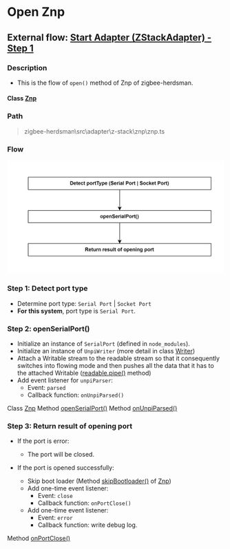 # Open Znp 

## External flow: [Start Adapter (ZStackAdapter) - Step 1](5_3_4_3_start_adapter_(zstackadapter).md#step-1-open-znp)

### Description
- This is the flow of `open()` method of Znp of zigbee-herdsman.

#### Class [Znp](...)

### Path
> zigbee-herdsman\src\adapter\z-stack\znp\znp.ts

### Flow

<img src="../images/5_3_4_3_1_open_znp.png" width="550"/>

### Step 1: Detect port type
- Determine port type: `Serial Port` | `Socket Port`
- **For this system**, port type is `Serial Port`.

### Step 2: openSerialPort()
- Initialize an instance of `SerialPort` (defined in `node_modules`).
- Initialize an instance of `UnpiWriter` (more detail in class [Writer]())
- Attach a Writable stream to the readable stream so that it consequently switches into flowing mode and then pushes all the data that it has to the attached Writable ([readable.pipe()](https://www.geeksforgeeks.org/node-js-stream-readable-pipe-method/) method)
- Add event listener for `unpiParser`:
  - Event: `parsed`
  - Callback function: `onUnpiParsed()`

Class [Znp]()
Method [openSerialPort()]()
Method [onUnpiParsed()]()

### Step 3: Return result of opening port
- If the port is error:
  - The port will be closed.

- If the port is opened successfully:
  - Skip boot loader (Method [skipBootloader()]() of [Znp]())
  - Add one-time event listener:
    - Event: `close`
    - Callback function: `onPortClose()`
  - Add one-time event listener:
    - Event: `error`
    - Callback function: write debug log.

Method [onPortClose()]()